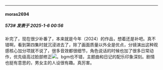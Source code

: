 ﻿
*****

####  moras2694  
##### 573#       发表于 2025-1-6 00:56

补完了，现在很少补番了，本来就是今年（2024）的作品，想着还是补吧。真不错啊，看到第四集时就沉浸进去了，除了画面质量以外全是优点，分镜演出这种观感核心加分项就不说了，很多音效都很细节，角色说话的时候也加了很多日常动作，优先级高过脸部修正<img src="https://static.saraba1st.com/image/smiley/face2017/029.png" referrerpolicy="no-referrer">。bgm也不错，主题曲和日记的配乐印象深刻。剧情也挺有意思的，男女主的人设很有趣。真厉害。

